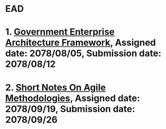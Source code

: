 # EAD

# 1. [Government Enterprise Architecture Framework], Assigned date: 2078/08/05, Submission date: 2078/08/12
# 2. [Short Notes On Agile Methodologies], Assigned date: 2078/09/19, Submission date: 2078/09/26

 [Government Enterprise Architecture Framework]: https://github.com/asmit1/EAD/blob/f57eb79f85a2d0748a369b69dd98612c222f6bee/Assignment/Assignment%20I.pdf
 [Short Notes On Agile Methodologies]: https://github.com/asmit1/EAD/blob/main/Assignment/Assignment%20II.pdf
